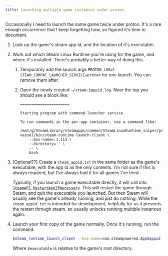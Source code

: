 ```yaml
---
title: Launching multiple game instances under proton.
---
```


Occasionally I need to launch the same game twice under proton. It's a rare enough occurrence that I
keep forgetting how, so figured it's time to document.

1. Look up the game's steam app id, and the location of it's executable.

2. Work out which Steam Linux Runtime you're using for the game, and where it's installed. There's
   probably a better way of doing this.

   1. Temporarily add the launch args `PROTON_LOG=1 STEAM_COMPAT_LAUNCHER_SERVICE=proton` for one
      launch. You can remove them after.

   2. Open the newly created `~/steam-$appid.log`. Near the top you should see a block like:

      ```
      ======================
      
      Starting program with command-launcher service.
      
      To run commands in the per-app container, use a command like:
      
      /mnt/g/SteamLibrary/steamapps/common/SteamLinuxRuntime_sniper/pressure-vessel/bin/steam-runtime-launch-client \
          --bus-name=:1.113 \
          --directory='' \
          -- \
          bash
      ```

3. \[Optional??\] Create a `steam_appid.txt` in the same folder as the game's executable, with the
   app id as the only contents. I'm not sure if this is always required, but I've always had it for all games I've tried.
   
   Typically, if you launch a game executable directly, it will call into
   [`SteamAPI_RestartAppIfNecessary`](https://partner.steamgames.com/doc/sdk/api#SteamAPI_RestartAppIfNecessary).
   This will restart the game through Steam, and quit the executable you launched. But then Steam
   will usually see the game's already running, and just do nothing. While the `steam_appid.txt` is
   intended for development, helpfully for us it prevents the restart through steam, so usually
   unlocks running multiple instances again.

4. Launch your first copy of the game normally. Once it's running, run the command:

   ```sh
   $steam_runtime_launch_client --bus-name=com.steampowered.App$appid --directory='' -- wine $executable &>/dev/null &
   ```
   Where `$executable` is relative to the game's root directory.
